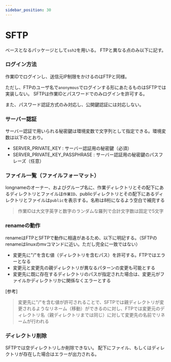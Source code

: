 ```yaml
---
sidebar_position: 30
---
```

# SFTP
ベースとなるパッケージとして`ssh2`を用いる。
FTPと異なる点のみ以下に記す。

### ログイン方法
作業IDでログインし、送信元IP制限をかけるのはFTPと同様。

ただし、FTPのユーザ名で`anonymous`でログインする形にあたるものはSFTPでは実装しない。
SFTPは作業IDとパスワードでのみログインを許可する。

また、パスワード認証方式のみ対応し、公開鍵認証には対応しない。

### サーバー認証
サーバー認証で用いられる秘密鍵は環境変数で文字列として指定できる。環境変数は以下のとおり。

- SERVER_PRIVATE_KEY : サーバー認証用の秘密鍵（必須）
- SERVER_PRIVATE_KEY_PASSPHRASE :  サーバー認証用の秘密鍵のパスフレーズ（任意）

### ファイル一覧（ファイルフォーマット）
longnameのオーナー、およびグループ名に、作業ディレクトリとその配下にあるディレクトリとファイルは`作業ID`、publicディレクトリとその配下にあるディレクトリとファイルは`public`を表示する。名称は8桁になるよう空白で補完する
> 作業IDは大文字英字と数字のランダムな羅列で合計文字数は固定で5文字

### renameの動作
renameはFTPとSFTPで動作に相違があるため、以下に明記する。（SFTPのrenameはlinuxのmvコマンドに近い。ただし完全に一致ではない）

- 変更先に"/"を含む値（ディレクトリを含むパス）を許可する。FTPではエラーとなる
- 変更元と変更先の親ディレクトリが異なるパターンの変更も可能とする
- 変更先に既に存在するディレクトリのパスが指定された場合は、変更元がファイルかディレクトリかに関係なくエラーとする

[参考]
> 変更先に"/"を含む値が許可されることで、SFTPでは親ディレクトリが変更されるようなリネーム（移動）ができるのに対し、FTPでは変更元のディレクトリ名（親ディレクトリまでは同じ）に対して変更先の名前でリネームが行われる

### ディレクトリ削除

SFTPでは空ディレクトリしか削除できない。
配下にファイル、もしくはディレクトリが存在した場合はエラーが出力される。
